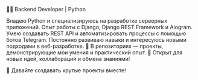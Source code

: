👨‍💻 Backend Developer | Python

Владею Python и специализируюсь на разработке серверных приложений.
Опыт работы с Django, Django REST Framework и Aiogram.
Умею создавать REST API и автоматизировать процессы с помощью ботов Telegram.
Постоянно развиваю навыки и интересуюсь новыми подходами в веб-разработке.
📂 В репозиториях — проекты, демонстрирующие мои умения и практический опыт.
💬 Открыт для новых идей, коллабораций и обмена знаниями!

🚀 Давайте создавать крутые проекты вместе!
